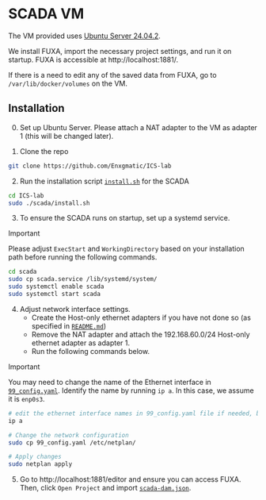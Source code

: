 # SCADA VM

The VM provided uses [Ubuntu Server 24.04.2](https://ubuntu.com/download/server).

We install FUXA, import the necessary project settings, and run it on startup. FUXA is accessible at http://localhost:1881/.

If there is a need to edit any of the saved data from FUXA, go to `/var/lib/docker/volumes` on the VM.

## Installation

0. Set up Ubuntu Server. Please attach a NAT adapter to the VM as adapter 1 (this will be changed later).

1. Clone the repo

```sh
git clone https://github.com/Enxgmatic/ICS-lab
```

2. Run the installation script [`install.sh`](install.sh) for the SCADA

```sh
cd ICS-lab
sudo ./scada/install.sh
```

3. To ensure the SCADA runs on startup, set up a systemd service.

> [!IMPORTANT]
> Please adjust `ExecStart` and `WorkingDirectory` based on your installation path before running the following commands.

```sh
cd scada
sudo cp scada.service /lib/systemd/system/
sudo systemctl enable scada
sudo systemctl start scada
```

4. Adjust network interface settings. 
    - Create the Host-only ethernet adapters if you have not done so (as specified in [`README.md`](../README.md))
    - Remove the NAT adapter and attach the 192.168.60.0/24 Host-only ethernet adapter as adapter 1.
    - Run the following commands below.

> [!IMPORTANT]
> You may need to change the name of the Ethernet interface in [`99_config.yaml`](99_config.yaml).
> Identify the name by running `ip a`.
> In this case, we assume it is `enp0s3`.

```sh
# edit the ethernet interface names in 99_config.yaml file if needed, based on this output
ip a

# Change the network configuration
sudo cp 99_config.yaml /etc/netplan/

# Apply changes
sudo netplan apply
```

5. Go to http://localhost:1881/editor and ensure you can access FUXA. Then, click `Open Project` and import [`scada-dam.json`](scada-dam.json).
